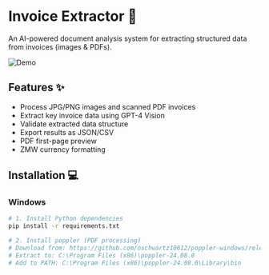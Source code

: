 # Invoice Extractor 🧾

An AI-powered document analysis system for extracting structured data from invoices (images & PDFs).

![Demo](https://ai-solutions-lab-invoice-scanner.streamlit.app)

## Features ✨
- Process JPG/PNG images and scanned PDF invoices
- Extract key invoice data using GPT-4 Vision
- Validate extracted data structure
- Export results as JSON/CSV
- PDF first-page preview
- ZMW currency formatting

## Installation 💻

### Windows
```bash
# 1. Install Python dependencies
pip install -r requirements.txt

# 2. Install poppler (PDF processing)
# Download from: https://github.com/oschwartz10612/poppler-windows/releases/
# Extract to: C:\Program Files (x86)\poppler-24.08.0
# Add to PATH: C:\Program Files (x86)\poppler-24.08.0\Library\bin
